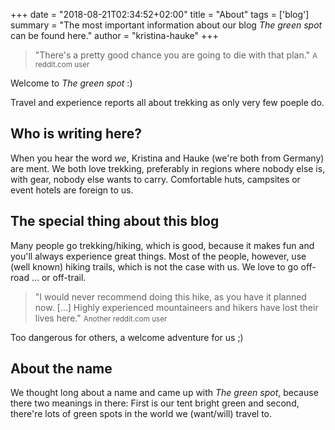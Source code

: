 +++
date = "2018-08-21T02:34:52+02:00"
title = "About"
tags = ['blog']
summary = "The most important information about our blog *The green spot* can be found here."
author = "kristina-hauke"
+++
> "There's a pretty good chance you are going to die with that plan."
> <small>A reddit.com user</small>

Welcome to _The green spot_ :)

Travel and experience reports all about trekking as only very few poeple do.

## Who is writing here?
When you hear the word *we*, Kristina and Hauke (we're both from Germany) are ment. We both love trekking, preferably in regions where nobody else is, with gear, nobody else wants to carry. Comfortable huts, campsites or event hotels are foreign to us.

## The special thing about this blog
Many people go trekking/hiking, which is good, because it makes fun and you'll always experience great things. Most of the people, however, use (well known) hiking trails, which is not the case with us. We love to go off-road ... or off-trail.

> "I would never recommend doing this hike, as you have it planned now. [...] Highly experienced mountaineers and hikers have lost their lives here."
> <small>Another reddit.com user</small>

Too dangerous for others, a welcome adventure for us ;)

## About the name
We thought long about a name and came up with *The green spot*, because there two meanings in there: First is our tent bright green and second, there're lots of green spots in the world we (want/will) travel to.
